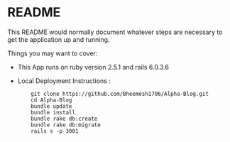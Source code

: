# README

This README would normally document whatever steps are necessary to get the
application up and running.

Things you may want to cover:

* This App runs on ruby version 2.5.1 and rails 6.0.3.6

* Local Deployment Instructions :
  ```
      git clone https://github.com/Bheemesh1706/Alpha-Blog.git
      cd Alpha-Blog
      bundle update
      bundle install
      bundle rake db:create
      bundle rake db:migrate
      rails s -p 3001
  ```


